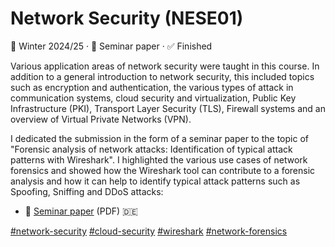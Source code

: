 # Network Security (NESE01)

📆 Winter 2024/25 &middot; 🧠 Seminar paper &middot; ✅ Finished

Various application areas of network security were taught in
this course. In addition to a general introduction to network
security, this included topics such as encryption and authentication,
the various types of attack in communication systems, cloud
security and virtualization, Public Key Infrastructure (PKI),
Transport Layer Security (TLS), Firewall systems and an overview
of Virtual Private Networks (VPN).

I dedicated the submission in the form of a seminar paper to the
topic of "Forensic analysis of network attacks: Identification
of typical attack patterns with Wireshark". I highlighted the
various use cases of network forensics and showed how the
Wireshark tool can contribute to a forensic analysis and how it
can help to identify typical attack patterns such as Spoofing,
Sniffing and DDoS attacks:

* 📝 [Seminar paper](Studienarbeit.pdf) (PDF) 🇩🇪

[#network-security][1] [#cloud-security][2] [#wireshark][3]
[#network-forensics][4]

[1]: https://github.com/topics/network-security
[2]: https://github.com/topics/cloud-security
[3]: https://github.com/topics/wireshark
[4]: https://github.com/topics/network-forensics
